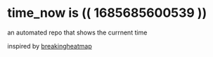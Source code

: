 # time_now is (( 1685685600539 ))

an automated repo that shows the currnent time

inspired by [breakingheatmap](https://github.com/breakingheatmap/breakingheatmap)